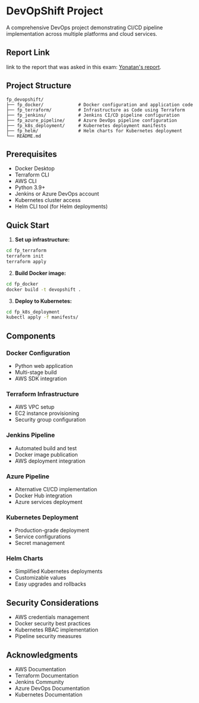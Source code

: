 # DevOpShift Project

A comprehensive DevOps project demonstrating CI/CD pipeline implementation across multiple platforms and cloud services.

## Report Link

link to the report that was asked in this exam: [Yonatan's report](https://docs.google.com/document/d/1k0GEgqbutgzt__0JzhWyTJ8iEL8BmuY9ZMOkfQ5pYpY/edit?addon_store&tab=t.0).

## Project Structure

```
fp_devopshift/
├── fp_docker/             # Docker configuration and application code
├── fp_terraform/          # Infrastructure as Code using Terraform
├── fp_jenkins/            # Jenkins CI/CD pipeline configuration
├── fp_azure_pipeline/     # Azure DevOps pipeline configuration
├── fp_k8s_deployment/     # Kubernetes deployment manifests
├── fp_helm/               # Helm charts for Kubernetes deployment
└── README.md
```

## Prerequisites

- Docker Desktop
- Terraform CLI
- AWS CLI
- Python 3.9+
- Jenkins or Azure DevOps account
- Kubernetes cluster access
- Helm CLI tool (for Helm deployments)

## Quick Start

1. **Set up infrastructure:**
```bash
cd fp_terraform
terraform init
terraform apply
```

2. **Build Docker image:**
```bash
cd fp_docker
docker build -t devopshift . 
```

3. **Deploy to Kubernetes:**
```bash
cd fp_k8s_deployment
kubectl apply -f manifests/
```

## Components

### Docker Configuration
- Python web application
- Multi-stage build
- AWS SDK integration

### Terraform Infrastructure
- AWS VPC setup
- EC2 instance provisioning
- Security group configuration

### Jenkins Pipeline
- Automated build and test
- Docker image publication
- AWS deployment integration

### Azure Pipeline
- Alternative CI/CD implementation
- Docker Hub integration
- Azure services deployment

### Kubernetes Deployment
- Production-grade deployment
- Service configurations
- Secret management

### Helm Charts
- Simplified Kubernetes deployments
- Customizable values
- Easy upgrades and rollbacks

## Security Considerations

- AWS credentials management
- Docker security best practices
- Kubernetes RBAC implementation
- Pipeline security measures

## Acknowledgments

- AWS Documentation
- Terraform Documentation
- Jenkins Community
- Azure DevOps Documentation
- Kubernetes Documentation
